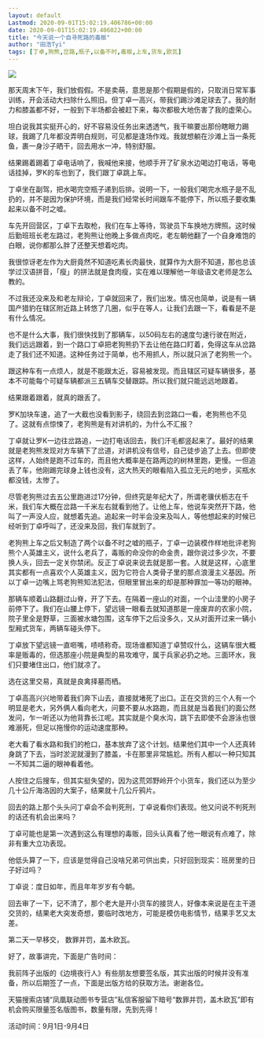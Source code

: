 ```yaml
---
layout: default
Lastmod: 2020-09-01T15:02:19.406786+00:00
date: 2020-09-01T15:02:19.406022+00:00
title: "今天说一个自寻死路的毒贩​"
author: "田浩Tyi"
tags: [丁卓,狗熊,岔路,瓶子,以备不时,毒贩,上车,货车,欧瓦]
---
```


![](https://images.weserv.nl/?url=https%3A//mmbiz.qpic.cn/mmbiz_jpg/L5gBx3HkmxBKlTnQibdeZSvnJF57zAqXSHUDwibwljHmLMIicqMXNUh2eVW9WMD1ZoEmbxicuLDBG4MlpfFI8eEdyw/640%3Fwx_fmt%3Djpeg)

那天周末下午，我们放假假。不是卖萌，意思是那个假期是假的，只取消日常军事训练，开会活动大扫除什么照旧。但丁卓一高兴，带我们踢沙滩足球去了。我的耐力和膝盖都不好，一般到下半场都会被赶下来，每次都极大地伤害了我的虚荣心。  

坦白说我其实挺开心的，好不容易没任务出来透透气，我干嘛要出那份瞎眼力踢球，我踢了几年都没弄明白规则，可见都是逢场作戏。我就想躺在沙滩上当一条死鱼，裹一身沙子晒干，回去用水一冲，特别舒服。

结果踢着踢着丁卓电话响了，我喊他来接，他顺手开了矿泉水边喝边打电话，等电话挂掉，罗K的车也到了，我们跟丁卓跳上车。

丁卓坐在副驾，把水喝完空瓶子递到后排。说明一下，一般我们喝完水瓶子是不乱扔的，并不是因为保护环境，而是我们经常长时间跟车不能停下，所以瓶子要收集起来以备不时之嘘。

车先开回营区，丁卓下去取枪，我们在车上等待，驾驶员下车换地方牌照。这时候后勤班班长老左路过，老狗熊让他晚上多做点肉吃，老左朝他翻了一个自身难饱的白眼，说你都那么胖了还整天想着吃肉。

我很惊讶老左作为大厨竟然不知道吃素长肉最快，就算作为大厨不知道，那也总该学过汉语拼音，「瘦」的拼法就是食肉瘦，实在难以理解他一年级语文老师是怎么教的。

不过我还没来及和老左辩论，丁卓就回来了，我们出发。情况也简单，说是有一辆国产猎豹在辖区附近路上转悠了几圈，似乎在等人，让我们去跟一下，看看是不是有什么情况。

也不是什么大事，我们很快找到了那辆车，以50码左右的速度匀速行驶在附近，我们远远跟着，到一个路口丁卓把老狗熊扔下去让他在路口盯着，免得这车从岔路走了我们还不知道。这种任务过于简单，也不用抓人，所以就只派了老狗熊一个。

跟这种车有一点烦人，就是不能跟太近，容易被发现。而且辖区可疑车辆很多，基本不可能每个可疑车辆都派三五辆车交替跟踪。所以我们就只能远远地跟着。

结果跟着跟着，就真的跟丢了。

罗K加块车速，追了一大截也没看到影子，绕回去到岔路口一看，老狗熊也不见了。这就有点惊悚了，老狗熊是有对讲机的，为什么不汇报？

丁卓就让罗K一边往岔路追，一边打电话回去，我们汗毛都竖起来了。最好的结果就是老狗熊发现对方车辆下了岔道，对讲机没有信号，自己徒步追了上去。但即使这样，人始终是跑不过车的，而且他大概率是在路两边的树林里跑，更慢。一但追丢了车，他刚踢完球身上钱也没有，这大热天的眼看陷入孤立无元的地步，买瓶水都没钱，太惨了。

尽管老狗熊过去五公里跑进过17分钟，但终究是年纪大了，所谓老骥伏枥志在千米，我们车大概在岔路一千米左右就看到他了。让他上车，他说车突然开下路，他叫了一声没人应，就想着先追。追起来一时半会没来及叫人，等他想起来的时候已经听到丁卓呼叫了，还没来及回，我们车就到了。

老狗熊上车之后又制造了两个以备不时之嘘的瓶子，丁卓一边装模作样地批评老狗熊个人英雄主义，说什么老兵了，毒贩的命没你的命金贵，跟你说过多少次，不要换人头，回去一定关你禁闭。反正丁卓说来说去就是那一套。人就是这样，心底里其实都有一点喜欢个人英雄主义，因为它符合人类骨子里的那点浪漫主义基因。所以丁卓一边嘴上骂老狗熊知法犯法，但眼里冒出来的却是那种罪加一等功的眼神。

那辆车顺着山路翻过山脊，开了下去。在隔着一座山的对面，一个山洼里的小房子前停下了。我们在山腰上停下，望远镜一眼看去就知道那是一座废弃的农家小院，院子里全是野草，三面被水塘包围，这车停下之后没多久，又从对面开过来一辆小型厢式货车，两辆车碰头停下。

丁卓放下望远镜一直咂嘴，啧啧称奇。现场谁都知道丁卓赞叹什么，这辆车很大概率是贩毒的，但选那座小院是典型的易攻难守，属于兵家必扔之地。三面环水，我们只要堵住出口，他们就凉了。

选在这里交易，真就是良禽择墓而栖。

丁卓高高兴兴地带着我们奔下山去，直接就堵死了出口。正在交货的三个人有一个明显是老大，另外俩人看向老大，问要不要从水路跑，而且就是当着我们的面公然发问，乍一听还以为他背靠长江呢。其实就是个臭水沟，跳下去即使不会游泳也很难溺死，但足以拖慢你的运动速度那种。

老大看了看水路和我们的枪口，基本放弃了这个计划。结果他们其中一个人还真转身跳了下去，当时淤泥就漫到了膝盖，卡在那里非常尴尬。所有人都以一种只知其一不知其二逼的眼神看着他。

人按住之后搜车，但其实挺失望的，因为这荒郊野岭开个小货车，我们还以为至少几十公斤海洛因的大案子，结果就十几公斤鸦片。

回去的路上那个头头问丁卓会不会判死刑，丁卓说看你们表现。他又问说不判死刑的话还有机会出来吗？

丁卓可能也是第一次遇到这么有理想的毒贩，回头认真看了他一眼说有点难了，除非有重大立功表现。

他低头算了一下，应该是觉得自己没啥兄弟可供出卖，只好回到现实：班房里的日子好过吗？

丁卓说：度日如年，而且年年岁岁有今朝。

回去审了一下，记不清了，那个老大是开小货车的接货人，好像本来说是在主干道交货的，结果老大突发奇想，要临时改地方，可能是模仿电影情节，结果手艺又太差。

第二天一早移交， 数罪并罚，盖木欧瓦。

好了，故事讲完，下面是广告时间：

我前阵子出版的《边境夜行人》有些朋友想要签名版，其实出版的时候并没有准备，所以后期签了一点，下面是出版方给的获取方法。谢谢各位。

天猫搜索店铺“凤凰联动图书专营店”私信客服留下暗号“数罪并罚，盖木欧瓦”即有机会购买限量签名版图书，数量有限，先到先得！

活动时间：9月1日-9月4日

